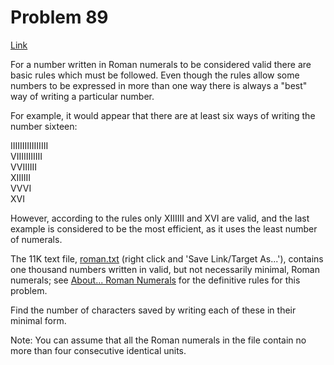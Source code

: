 # Problem 89

[Link](https://projecteuler.net/problem=89)

For a number written in Roman numerals to be considered valid there are basic rules which must be followed. Even though the rules allow some numbers to be expressed in more than one way there is always a "best" way of writing a particular number.

For example, it would appear that there are at least six ways of writing the number sixteen:

IIIIIIIIIIIIIIII  
VIIIIIIIIIII  
VVIIIIII  
XIIIIII  
VVVI  
XVI

However, according to the rules only XIIIIII and XVI are valid, and the last example is considered to be the most efficient, as it uses the least number of numerals.

The 11K text file, [roman.txt](resources/documents/0089_roman.txt) (right click and 'Save Link/Target As...'), contains one thousand numbers written in valid, but not necessarily minimal, Roman numerals; see [About... Roman Numerals](about=roman_numerals) for the definitive rules for this problem.

Find the number of characters saved by writing each of these in their minimal form.

Note: You can assume that all the Roman numerals in the file contain no more than four consecutive identical units.